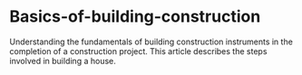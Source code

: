 # Basics-of-building-construction
Understanding the fundamentals of building construction instruments in the completion of a construction project. This article describes the steps involved in building a house.
